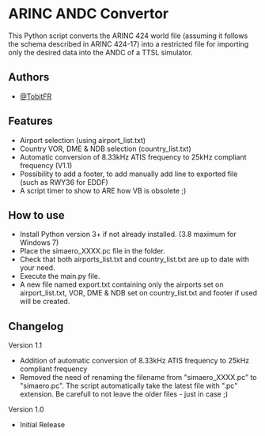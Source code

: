 
# ARINC ANDC Convertor

This Python script converts the ARINC 424 world file (assuming it follows the schema described in ARINC 424-17) into a restricted file for importing only the desired data into the ANDC of a TTSL simulator.


## Authors

- [@TobitFR](https://www.github.com/TobitFR)


## Features

- Airport selection (using airport_list.txt)
- Country VOR, DME & NDB selection (country_list.txt)
- Automatic conversion of 8.33kHz ATIS frequency to 25kHz compliant frequency (V1.1)
- Possibility to add a footer, to add manually add line to exported file (such as RWY36 for EDDF)
- A script timer to show to ARE how VB is obsolete ;)

## How to use

- Install Python version 3+ if not already installed. (3.8 maximum for Windows 7)
- Place the simaero_XXXX.pc file in the folder.
- Check that both airports_list.txt and country_list.txt are up to date with your need.
- Execute the main.py file.
- A new file named export.txt containing only the airports set on airport_list.txt, VOR, DME & NDB set on country_list.txt and footer if used will be created.
## Changelog
Version 1.1
- Addition of automatic conversion of 8.33kHz ATIS frequency to 25kHz compliant frequency
- Removed the need of renaming the filename from "simaero_XXXX.pc" to "simaero.pc". The script automatically take the latest file with ".pc" extension. Be carefull to not leave the older files - just in case ;)

Version 1.0
- Initial Release

